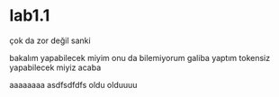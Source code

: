 # lab1.1
çok da zor değil sanki
 
bakalım yapabilecek miyim onu da bilemiyorum
galiba yaptım
tokensiz yapabilecek miyiz acaba 


aaaaaaaa
asdfsdfdfs
oldu olduuuu
